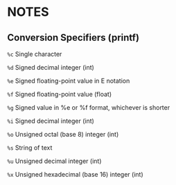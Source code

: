 # NOTES

## Conversion Specifiers (printf)

`%c`	Single character

`%d`	Signed decimal integer (int)

`%e`	Signed floating-point value in E notation

`%f`	Signed floating-point value (float)

`%g`	Signed value in %e or %f format, whichever is shorter

`%i`	Signed decimal integer (int)

`%o`	Unsigned octal (base 8) integer (int)

`%s`	String of text

`%u`	Unsigned decimal integer (int)

`%x`	Unsigned hexadecimal (base 16) integer (int)
